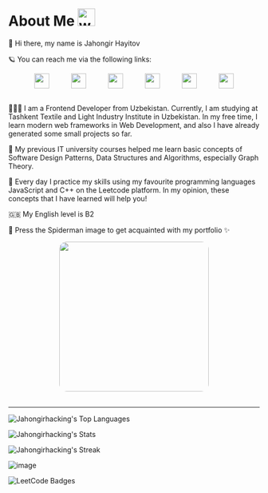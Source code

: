 # About Me <img src="https://raw.githubusercontent.com/MartinHeinz/MartinHeinz/master/wave.gif" alt="waving" width="35px"/>

👋 Hi there, my name is Jahongir Hayitov

🪐 You can reach me via the following links:

<div style="display: flex; flex-wrap: wrap; gap: 20px; margin: auto; width: fit-content">
   <a href="https://t.me/JahongirKhayitov">
      <img src="https://upload.wikimedia.org/wikipedia/commons/thumb/8/82/Telegram_logo.svg/640px-Telegram_logo.svg.png" width="30px" />
   </a>
   &nbsp;
   <a href="https://leetcode.com/Jahongirhacking/">
      <img src="https://cdn.iconscout.com/icon/free/png-256/free-leetcode-3628885-3030025.png" width="30px" />
   </a>
   &nbsp;
   <a href="https://www.linkedin.com/in/jahongir-hayitov/">
      <img src="https://upload.wikimedia.org/wikipedia/commons/thumb/c/ca/LinkedIn_logo_initials.png/640px-LinkedIn_logo_initials.png" width="30px" />
   </a>
   &nbsp;
   <a href="https://github.com/Jahongirhacking">
      <img src="https://icon-library.com/images/github-icon/github-icon-1.jpg" width="30px" />
   </a>
   &nbsp;
   <a href="https://www.instagram.com/jahongir_khayitov/">
      <img src="https://www.pngall.com/wp-content/uploads/5/Instagram-Logo-PNG-Image.png" width="30px" />
   </a>
   &nbsp;
   <a href="mailto:Jahongirhacking@gmail.com">
      <img src="https://upload.wikimedia.org/wikipedia/commons/thumb/7/7e/Gmail_icon_%282020%29.svg/2560px-Gmail_icon_%282020%29.svg.png" width="30px" />
   </a>
</div>
<br/>
      
👨🏻‍💻 I am a Frontend Developer from Uzbekistan. Currently, I am studying at Tashkent Textile and Light Industry Institute in Uzbekistan. In my free time, I learn modern web frameworks in Web Development, and also I have already generated some small projects so far. 

🚀 My previous IT university courses helped me learn basic concepts of Software Design Patterns, Data Structures and Algorithms, especially Graph Theory. 

💪 Every day I practice my skills using my favourite programming languages JavaScript and C++ on the Leetcode platform. In my opinion, these concepts that I have learned will help you!

🇬🇧 My English level is B2

🎯 Press the Spiderman image to get acquainted with my portfolio ✨

<div style="margin: auto; width: fit-content">
   <a href="https://jahongirhacking.netlify.app/">
      <img style="border-radius: 15px" src="https://www.icegif.com/wp-content/uploads/icegif-145.gif" width="300px" />
   </a>
</div>
<br />
<hr />

![Jahongirhacking's Top Languages](https://github-readme-stats.vercel.app/api/top-langs/?username=Jahongirhacking&theme=vue-dark&show_icons=true&hide_border=true&layout=compact)
  
![Jahongirhacking's Stats](https://github-readme-stats.vercel.app/api?username=Jahongirhacking&theme=vue-dark&show_icons=true&hide_border=true&count_private=true)
  
![Jahongirhacking's Streak](https://github-readme-streak-stats.herokuapp.com/?user=Jahongirhacking&theme=vue-dark&hide_border=true)

![image](https://www.codewars.com/users/Jahongirhacking/badges/large)

<img src="https://leetcode-badge-showcase.vercel.app/api?username=Jahongirhacking" alt="LeetCode Badges"/>

<!---
Jahongirhacking/Jahongirhacking is a ✨ special ✨ repository because its `README.md` (this file) appears on your GitHub profile.
You can click the Preview link to take a look at your changes.
--->
